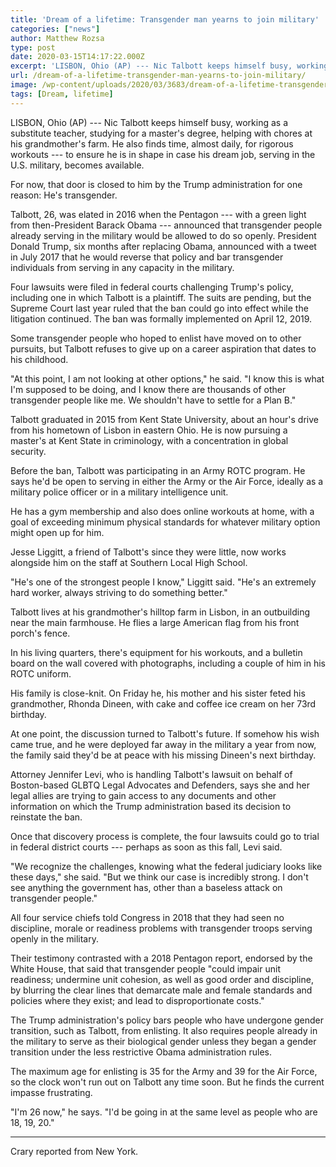 ```yaml
---
title: 'Dream of a lifetime: Transgender man yearns to join military'
categories: ["news"]
author: Matthew Rozsa
type: post
date: 2020-03-15T14:17:22.000Z
excerpt: 'LISBON, Ohio (AP) --- Nic Talbott keeps himself busy, working as a substitute teacher, studying for a master''s degree, helping with chores at his grandmother''s farm. He also finds time, almost daily, for rigorous workouts --- to ensure he is in shape in case his dream job, serving in the U.S. military, becomes available.For now,&hellip;'
url: /dream-of-a-lifetime-transgender-man-yearns-to-join-military/
image: /wp-content/uploads/2020/03/3683/dream-of-a-lifetime-transgender-man-yearns-to-join-military.jpg
tags: [Dream, lifetime]
---
```


LISBON, Ohio (AP) --- Nic Talbott keeps himself busy, working as a substitute teacher, studying for a master's degree, helping with chores at his grandmother's farm. He also finds time, almost daily, for rigorous workouts --- to ensure he is in shape in case his dream job, serving in the U.S. military, becomes available.

For now, that door is closed to him by the Trump administration for one reason: He's transgender.

Talbott, 26, was elated in 2016 when the Pentagon --- with a green light from then-President Barack Obama --- announced that transgender people already serving in the military would be allowed to do so openly. President Donald Trump, six months after replacing Obama, announced with a tweet in July 2017 that he would reverse that policy and bar transgender individuals from serving in any capacity in the military.

Four lawsuits were filed in federal courts challenging Trump's policy, including one in which Talbott is a plaintiff. The suits are pending, but the Supreme Court last year ruled that the ban could go into effect while the litigation continued. The ban was formally implemented on April 12, 2019.

Some transgender people who hoped to enlist have moved on to other pursuits, but Talbott refuses to give up on a career aspiration that dates to his childhood.

"At this point, I am not looking at other options," he said. "I know this is what I'm supposed to be doing, and I know there are thousands of other transgender people like me. We shouldn't have to settle for a Plan B."

Talbott graduated in 2015 from Kent State University, about an hour's drive from his hometown of Lisbon in eastern Ohio. He is now pursuing a master's at Kent State in criminology, with a concentration in global security.

Before the ban, Talbott was participating in an Army ROTC program. He says he'd be open to serving in either the Army or the Air Force, ideally as a military police officer or in a military intelligence unit.

He has a gym membership and also does online workouts at home, with a goal of exceeding minimum physical standards for whatever military option might open up for him.

Jesse Liggitt, a friend of Talbott's since they were little, now works alongside him on the staff at Southern Local High School.

"He's one of the strongest people I know," Liggitt said. "He's an extremely hard worker, always striving to do something better."

Talbott lives at his grandmother's hilltop farm in Lisbon, in an outbuilding near the main farmhouse. He flies a large American flag from his front porch's fence.

In his living quarters, there's equipment for his workouts, and a bulletin board on the wall covered with photographs, including a couple of him in his ROTC uniform.

His family is close-knit. On Friday he, his mother and his sister feted his grandmother, Rhonda Dineen, with cake and coffee ice cream on her 73rd birthday.

At one point, the discussion turned to Talbott's future. If somehow his wish came true, and he were deployed far away in the military a year from now, the family said they'd be at peace with his missing Dineen's next birthday.

Attorney Jennifer Levi, who is handling Talbott's lawsuit on behalf of Boston-based GLBTQ Legal Advocates and Defenders, says she and her legal allies are trying to gain access to any documents and other information on which the Trump administration based its decision to reinstate the ban.

Once that discovery process is complete, the four lawsuits could go to trial in federal district courts --- perhaps as soon as this fall, Levi said.

"We recognize the challenges, knowing what the federal judiciary looks like these days," she said. "But we think our case is incredibly strong. I don't see anything the government has, other than a baseless attack on transgender people."

All four service chiefs told Congress in 2018 that they had seen no discipline, morale or readiness problems with transgender troops serving openly in the military.

Their testimony contrasted with a 2018 Pentagon report, endorsed by the White House, that said that transgender people "could impair unit readiness; undermine unit cohesion, as well as good order and discipline, by blurring the clear lines that demarcate male and female standards and policies where they exist; and lead to disproportionate costs."

The Trump administration's policy bars people who have undergone gender transition, such as Talbott, from enlisting. It also requires people already in the military to serve as their biological gender unless they began a gender transition under the less restrictive Obama administration rules.

The maximum age for enlisting is 35 for the Army and 39 for the Air Force, so the clock won't run out on Talbott any time soon. But he finds the current impasse frustrating.

"I'm 26 now," he says. "I'd be going in at the same level as people who are 18, 19, 20."

* * *

Crary reported from New York.
